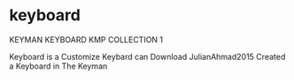 # keyboard
KEYMAN KEYBOARD KMP COLLECTION 1

Keyboard is a Customize Keybard can Download JulianAhmad2015 Created a Keyboard in The Keyman
